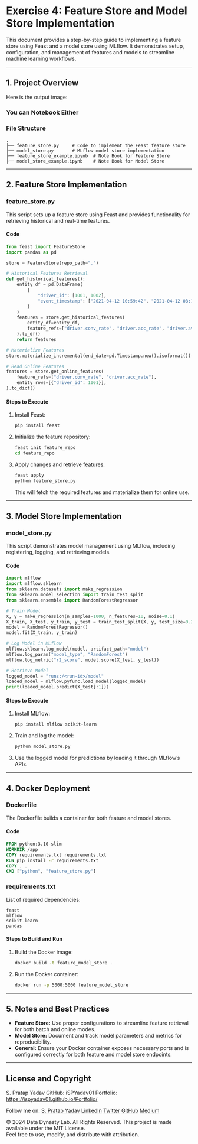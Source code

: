# Exercise 4: Feature Store and Model Store Implementation

This document provides a step-by-step guide to implementing a feature store using Feast and a model store using MLflow. It demonstrates setup, configuration, and management of features and models to streamline machine learning workflows.

---

## **1. Project Overview**

Here is the output image:
<!--  -->

### You can Notebook Either

### **File Structure**
```plaintext
.
├── feature_store.py     # Code to implement the Feast feature store
├── model_store.py       # MLflow model store implementation
├── feature_store_example.ipynb  # Note Book for Feature Store
├── model_store_example.ipynb    # Note Book for Model Store
```

---

## **2. Feature Store Implementation**

### **feature_store.py**
This script sets up a feature store using Feast and provides functionality for retrieving historical and real-time features.

#### **Code**
```python
from feast import FeatureStore
import pandas as pd

store = FeatureStore(repo_path=".")

# Historical Features Retrieval
def get_historical_features():
    entity_df = pd.DataFrame(
        {
            "driver_id": [1001, 1002],
            "event_timestamp": ["2021-04-12 10:59:42", "2021-04-12 08:12:10"],
        }
    )
    features = store.get_historical_features(
        entity_df=entity_df,
        feature_refs=["driver.conv_rate", "driver.acc_rate", "driver.avg_daily_trips"],
    ).to_df()
    return features

# Materialize Features
store.materialize_incremental(end_date=pd.Timestamp.now().isoformat())

# Read Online Features
features = store.get_online_features(
    feature_refs=["driver.conv_rate", "driver.acc_rate"],
    entity_rows=[{"driver_id": 1001}],
).to_dict()
```

#### **Steps to Execute**
1. Install Feast:
   ```bash
   pip install feast
   ```
2. Initialize the feature repository:
   ```bash
   feast init feature_repo
   cd feature_repo
   ```
3. Apply changes and retrieve features:
   ```bash
   feast apply
   python feature_store.py
   ```

   This will fetch the required features and materialize them for online use.

---

## **3. Model Store Implementation**

### **model_store.py**
This script demonstrates model management using MLflow, including registering, logging, and retrieving models.

#### **Code**
```python
import mlflow
import mlflow.sklearn
from sklearn.datasets import make_regression
from sklearn.model_selection import train_test_split
from sklearn.ensemble import RandomForestRegressor

# Train Model
X, y = make_regression(n_samples=1000, n_features=10, noise=0.1)
X_train, X_test, y_train, y_test = train_test_split(X, y, test_size=0.2, random_state=42)
model = RandomForestRegressor()
model.fit(X_train, y_train)

# Log Model in MLflow
mlflow.sklearn.log_model(model, artifact_path="model")
mlflow.log_param("model_type", "RandomForest")
mlflow.log_metric("r2_score", model.score(X_test, y_test))

# Retrieve Model
logged_model = "runs:/<run-id>/model"
loaded_model = mlflow.pyfunc.load_model(logged_model)
print(loaded_model.predict(X_test[:1]))
```

#### **Steps to Execute**
1. Install MLflow:
   ```bash
   pip install mlflow scikit-learn
   ```
2. Train and log the model:
   ```bash
   python model_store.py
   ```
3. Use the logged model for predictions by loading it through MLflow’s APIs.

---

## **4. Docker Deployment**

### **Dockerfile**
The Dockerfile builds a container for both feature and model stores.

#### **Code**
```dockerfile
FROM python:3.10-slim
WORKDIR /app
COPY requirements.txt requirements.txt
RUN pip install -r requirements.txt
COPY . .
CMD ["python", "feature_store.py"]
```

### **requirements.txt**
List of required dependencies:
```
feast
mlflow
scikit-learn
pandas
```

#### **Steps to Build and Run**
1. Build the Docker image:
   ```bash
   docker build -t feature_model_store .
   ```
2. Run the Docker container:
   ```bash
   docker run -p 5000:5000 feature_model_store
   ```

---

## **5. Notes and Best Practices**
- **Feature Store:** Use proper configurations to streamline feature retrieval for both batch and online modes.
- **Model Store:** Document and track model parameters and metrics for reproducibility.
- **General:** Ensure your Docker container exposes necessary ports and is configured correctly for both feature and model store endpoints.

---

## **License and Copyright**
S. Pratap Yadav
GitHub: iSPYadav01
Portfolio: https://ispyadav01.github.io/Portfolio/

Follow me on:
[S. Pratap Yadav](https://ispyadav01.github.io/Portfolio/)
[LinkedIn](https://www.linkedin.com/in/iSPYadav01)
[Twitter](https://twitter.com/iSPYadav01)
[GitHub](https://github.com/iSPYadav01)
[Medium](https://medium.com/@ispyadav01)

© 2024 Data Dynasty Lab. All Rights Reserved.
This project is made available under the MIT License.  
Feel free to use, modify, and distribute with attribution.
